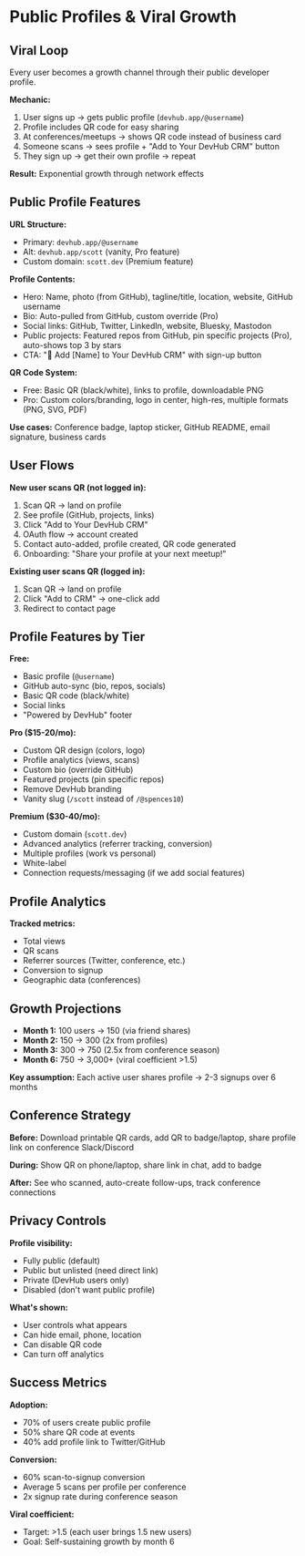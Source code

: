 # Public Profiles & Viral Growth

## Viral Loop

Every user becomes a growth channel through their public developer
profile.

**Mechanic:**

1. User signs up → gets public profile (`devhub.app/@username`)
2. Profile includes QR code for easy sharing
3. At conferences/meetups → shows QR code instead of business card
4. Someone scans → sees profile + "Add to Your DevHub CRM" button
5. They sign up → get their own profile → repeat

**Result:** Exponential growth through network effects

## Public Profile Features

**URL Structure:**

- Primary: `devhub.app/@username`
- Alt: `devhub.app/scott` (vanity, Pro feature)
- Custom domain: `scott.dev` (Premium feature)

**Profile Contents:**

- Hero: Name, photo (from GitHub), tagline/title, location, website,
  GitHub username
- Bio: Auto-pulled from GitHub, custom override (Pro)
- Social links: GitHub, Twitter, LinkedIn, website, Bluesky, Mastodon
- Public projects: Featured repos from GitHub, pin specific projects
  (Pro), auto-shows top 3 by stars
- CTA: "📇 Add [Name] to Your DevHub CRM" with sign-up button

**QR Code System:**

- Free: Basic QR (black/white), links to profile, downloadable PNG
- Pro: Custom colors/branding, logo in center, high-res, multiple
  formats (PNG, SVG, PDF)

**Use cases:** Conference badge, laptop sticker, GitHub README, email
signature, business cards

## User Flows

**New user scans QR (not logged in):**

1. Scan QR → land on profile
2. See profile (GitHub, projects, links)
3. Click "Add to Your DevHub CRM"
4. OAuth flow → account created
5. Contact auto-added, profile created, QR code generated
6. Onboarding: "Share your profile at your next meetup!"

**Existing user scans QR (logged in):**

1. Scan QR → land on profile
2. Click "Add to CRM" → one-click add
3. Redirect to contact page

## Profile Features by Tier

**Free:**

- Basic profile (`@username`)
- GitHub auto-sync (bio, repos, socials)
- Basic QR code (black/white)
- Social links
- "Powered by DevHub" footer

**Pro ($15-20/mo):**

- Custom QR design (colors, logo)
- Profile analytics (views, scans)
- Custom bio (override GitHub)
- Featured projects (pin specific repos)
- Remove DevHub branding
- Vanity slug (`/scott` instead of `/@spences10`)

**Premium ($30-40/mo):**

- Custom domain (`scott.dev`)
- Advanced analytics (referrer tracking, conversion)
- Multiple profiles (work vs personal)
- White-label
- Connection requests/messaging (if we add social features)

## Profile Analytics

**Tracked metrics:**

- Total views
- QR scans
- Referrer sources (Twitter, conference, etc.)
- Conversion to signup
- Geographic data (conferences)

## Growth Projections

- **Month 1:** 100 users → 150 (via friend shares)
- **Month 2:** 150 → 300 (2x from profiles)
- **Month 3:** 300 → 750 (2.5x from conference season)
- **Month 6:** 750 → 3,000+ (viral coefficient >1.5)

**Key assumption:** Each active user shares profile → 2-3 signups over
6 months

## Conference Strategy

**Before:** Download printable QR cards, add QR to badge/laptop, share
profile link on conference Slack/Discord

**During:** Show QR on phone/laptop, share link in chat, add to badge

**After:** See who scanned, auto-create follow-ups, track conference
connections

## Privacy Controls

**Profile visibility:**

- Fully public (default)
- Public but unlisted (need direct link)
- Private (DevHub users only)
- Disabled (don't want public profile)

**What's shown:**

- User controls what appears
- Can hide email, phone, location
- Can disable QR code
- Can turn off analytics

## Success Metrics

**Adoption:**

- 70% of users create public profile
- 50% share QR code at events
- 40% add profile link to Twitter/GitHub

**Conversion:**

- 60% scan-to-signup conversion
- Average 5 scans per profile per conference
- 2x signup rate during conference season

**Viral coefficient:**

- Target: >1.5 (each user brings 1.5 new users)
- Goal: Self-sustaining growth by month 6
